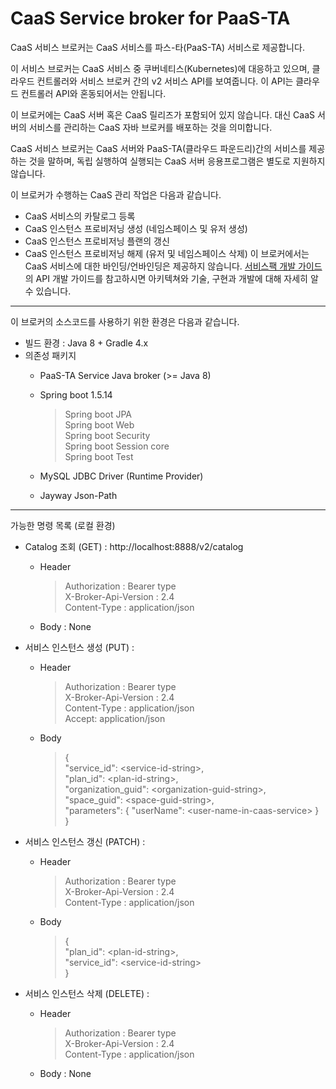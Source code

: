 ﻿CaaS Service broker for PaaS-TA
==================
CaaS 서비스 브로커는 CaaS 서비스를 파스-타(PaaS-TA) 서비스로 제공합니다.

이 서비스 브로커는 CaaS 서비스 중 쿠버네티스(Kubernetes)에 대응하고 있으며, 클라우드 컨트롤러와 서비스 브로커 간의 v2 서비스 API를 보여줍니다. 
이 API는 클라우드 컨트롤러 API와 혼동되어서는 안됩니다.

이 브로커에는 CaaS 서버 혹은 CaaS 릴리즈가 포함되어 있지 않습니다.
대신 CaaS 서버의 서비스를 관리하는 CaaS 자바 브로커를 배포하는 것을 의미합니다.

CaaS 서비스 브로커는 CaaS 서버와 PaaS-TA(클라우드 파운드리)간의 서비스를 제공하는 것을 말하며, 독립 실행하여 실행되는 CaaS 서버 응용프로그램은 별도로 지원하지 않습니다.

이 브로커가 수행하는 CaaS 관리 작업은 다음과 같습니다.
- CaaS 서비스의 카탈로그 등록
- CaaS 인스턴스 프로비저닝 생성 (네임스페이스 및 유저 생성)
- CaaS 인스턴스 프로비저닝 플랜의 갱신
- CaaS 인스턴스 프로비저닝 해제 (유저 및 네임스페이스 삭제)
이 브로커에서는 CaaS 서비스에 대한 바인딩/언바인딩은 제공하지 않습니다.
[서비스팩 개발 가이드](https://github.com/PaaS-TA/Documents-PaaSTA-1.0/blob/master/Development-Guide/ServicePack_develope_guide.md)의 API 개발 가이드를 참고하시면 아키텍쳐와 기술, 구현과 개발에 대해 자세히 알 수 있습니다.

--------------------
이 브로커의 소스코드를 사용하기 위한 환경은 다음과 같습니다.
- 빌드 환경 : Java 8 + Gradle 4.x
- 의존성 패키지
  - PaaS-TA Service Java broker (>= Java 8)
  - Spring boot 1.5.14
    > Spring boot JPA \
      Spring boot Web \
      Spring boot Security \
      Spring boot Session core \
      Spring boot Test
  
  - MySQL JDBC Driver (Runtime Provider)
  - Jayway Json-Path

----------

가능한 명령 목록 (로컬 환경)

- Catalog 조회 (GET) : http://localhost:8888/v2/catalog
  - Header
    > Authorization : Bearer type \
      X-Broker-Api-Version : 2.4 \
      Content-Type : application/json
  
  - Body : None

- 서비스 인스턴스 생성 (PUT) : 
  - Header
    > Authorization : Bearer type \
      X-Broker-Api-Version : 2.4 \
      Content-Type : application/json \
      Accept: application/json
  
  - Body
    > { \
        "service_id": \<service-id-string>, \
        "plan_id": \<plan-id-string>, \
        "organization_guid": \<organization-guid-string>, \
        "space_guid": \<space-guid-string>, \
        "parameters": { "userName": \<user-name-in-caas-service> } \
      }


- 서비스 인스턴스 갱신 (PATCH) : 
  - Header
    > Authorization : Bearer type \
      X-Broker-Api-Version : 2.4 \
      Content-Type : application/json 
  - Body
    > { \
        "plan_id": \<plan-id-string>, \
        "service_id": \<service-id-string> \
      } 


- 서비스 인스턴스 삭제 (DELETE) : 
  - Header
    > Authorization : Bearer type \
      X-Broker-Api-Version : 2.4 \
      Content-Type : application/json 
  - Body : None

